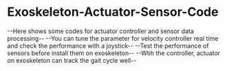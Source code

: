 # Exoskeleton-Actuator-Sensor-Code
--Here shows some codes for actuator controller and sensor data processing--
--You can tune the parameter for velocity controller real time and check the performance with a joystick--
--Test the performance of sensors before install them on exoskeleton--
--Wtih the controller, actuator on exoskeleton can track the gait cycle well--
